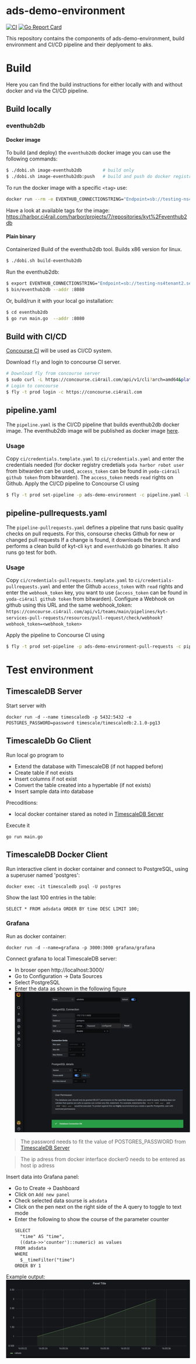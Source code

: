 # ads-demo-environment
[![CI](https://concourse.ci4rail.com/api/v1/teams/main/pipelines/ads-demo-environment/jobs/build-ads-demo-environment/badge)](https://concourse.ci4rail.com/teams/main/pipelines/ads-demo-environment) [![Go Report Card](https://goreportcard.com/badge/github.com/ci4rail/ads-demo-environment)](https://goreportcard.com/report/github.com/ci4rail/ads-demo-environment)

This repository contains the components of ads-demo-environment, build environment and CI/CD pipeline and their deplyoment to aks.

# Build
Here you can find the build instructions for either locally with and without docker and via the CI/CD pipeline.

## Build locally

### eventhub2db

#### Docker image

To build (and deploy) the `eventhub2db` docker image you can use the following commands:
```bash
$ ./dobi.sh image-eventhub2db        # build only
$ ./dobi.sh image-eventhub2db:push   # build and push do docker registry
```

To run the docker image with a specific `<tag>` use:
```bash
docker run --rm -e EVENTHUB_CONNECTIONSTRING="Endpoint=sb://testing-ns4tenant2.servicebus.windows.net/;SharedAccessKeyName=ar4tenant2;SharedAccessKey=A...;EntityPath=eh4tenant2" harbor.ci4rail.com/ci4rail/kyt/eventhub2db:<tag>
```
Have a look at available tags for the image: https://harbor.ci4rail.com/harbor/projects/7/repositories/kyt%2Feventhub2db

#### Plain binary

Containerized Build of the eventhub2db tool. Builds x86 version for linux.

```bash
$ ./dobi.sh build-eventhub2db
```

Run the eventhub2db:

```bash
$ export EVENTHUB_CONNECTIONSTRING="Endpoint=sb://testing-ns4tenant2.servicebus.windows.net/;SharedAccessKeyName=ar4tenant2;SharedAccessKey=A...;EntityPath=eh4tenant2"
$ bin/eventhub2db --addr :8080
```

Or, build/run it with your local go installation:

```bash
$ cd eventhub2db
$ go run main.go  --addr :8080
```

## Build with CI/CD

[Concourse CI](https://concourse-ci.org/) will be used as CI/CD system.

Download `fly` and login to concourse CI server.

```bash
# Download fly from concourse server
$ sudo curl -L https://concourse.ci4rail.com/api/v1/cli?arch=amd64&platform=linux -o /usr/local/bin/fly && sudo chmod +x /usr/local/bin/fly
# Login to concourse
$ fly -t prod login -c https://concourse.ci4rail.com
```
## pipeline.yaml

The `pipeline.yaml` is the CI/CD pipeline that builds eventhub2db docker image. The eventhub2db image will be published as docker image [here](https://harbor.ci4rail.com/harbor/projects/7/repositories/kyt%2Feventhub2db).

### Usage

Copy `ci/credentials.template.yaml` to `ci/credentials.yaml` and enter the credentials needed (for docker registry credetials `yoda harbor robot user` from bitwarden can be used, `access_token` can be found in `yoda-ci4rail github token` from bitwarden). The `access_token` needs `read` rights on Github.
Apply the CI/CD pipeline to Concourse CI using
```bash
$ fly -t prod set-pipeline -p ads-demo-environment -c pipeline.yaml -l ci/config.yaml  -l ci/credentials.yaml
```

## pipeline-pullrequests.yaml

The `pipeline-pullrequests.yaml` defines a pipeline that runs basic quality checks on pull requests. For this, consourse checks Github for new or changed pull requests If a change is found, it downloads the branch and performs a clean build of kyt-cli `kyt` and `eventhub2db` go binaries. It also runs go test for both.

### Usage

Copy `ci/credentials-pullrequests.template.yaml` to `ci/credentials-pullrequests.yaml` and enter the Github `access_token` with `read` rights and enter the `webhook_token` key, you want to use (`access_token` can be found in `yoda-ci4rail github token` from bitwarden).
Configure a Webhook on github using this URL and the same webhook_token:
`https://concourse.ci4rail.com/api/v1/teams/main/pipelines/kyt-services-pull-requests/resources/pull-request/check/webhook?webhook_token=<webhook_token>`

Apply the pipeline to Concourse CI using
```bash
$ fly -t prod set-pipeline -p ads-demo-environment-pull-requests -c pipeline-pullrequests.yaml -l ci/credentials-pullrequests.yaml
```

# Test environment
## TimescaleDB Server

Start server with
```
docker run -d --name timescaledb -p 5432:5432 -e POSTGRES_PASSWORD=password timescale/timescaledb:2.1.0-pg13
```

## TimescaleDb Go Client
Run local go program to
* Extend the database with TimescaleDB (if not happed before)
* Create table if not exists
* Insert columns if not exist
* Convert the table created into a hypertable (if not exists)
* Insert sample data into database

Precoditions:
* local docker container stared as noted in [TimescaleDB Server](#TimescaleDB-Server)

Execute it
```
go run main.go
```

## TimescaleDB Docker Client
Run interactive client in docker container and connect to PostgreSQL, using a superuser named 'postgres':
```
docker exec -it timescaledb psql -U postgres
```

Show the last 100 entries in the table:
```
SELECT * FROM adsdata ORDER BY time DESC LIMIT 100;
```

### Grafana
Run as docker container:
```
docker run -d --name=grafana -p 3000:3000 grafana/grafana
```

Connect grafana to local TimescaleDB server:
* In broser open http://localhost:3000/
* Go to Configuration -> Data Sources
* Select PostgreSQL
* Enter the data as shown in the following figure
![](figures/GrafanaSetup.png)

> The password needs to fit the value of POSTGRES_PASSWORD from [TimescaleDB Server](#TimescaleDB-Server)

> The ip adress from docker interface docker0 needs to be entered as host ip adress

Insert data into Grafana panel:
* Go to Create -> Dashboard
* Click on `Add new panel`
* Check selected data sourse is `adsdata`
* Click on the pen next on the right side of the A query to toggle to text mode
* Enter the following to show the course of the parameter counter
  ```
  SELECT
    "time" AS "time",
    ((data->>'counter')::numeric) as values
  FROM adsdata
  WHERE
    $__timeFilter("time")
  ORDER BY 1
  ```

Example output:
![](figures/ExampleGraph.png)
